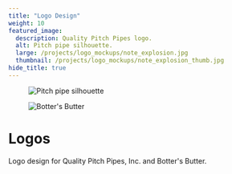 ```yaml
---
title: "Logo Design"
weight: 10
featured_image:
  description: Quality Pitch Pipes logo.
  alt: Pitch pipe silhouette.
  large: /projects/logo_mockups/note_explosion.jpg
  thumbnail: /projects/logo_mockups/note_explosion_thumb.jpg
hide_title: true
---
```

<figure>
  <img src="{{ site.baseurl }}/images/projects/logo_mockups/pitch_pipe.jpg" alt="Pitch pipe silhouette">
</figure>

<figure>
  <img src="{{ site.baseurl }}/images/projects/logo_mockups/botter's_butter.jpg" alt="Botter's Butter">
</figure>

# Logos


Logo design for Quality Pitch Pipes, Inc. and Botter's Butter.